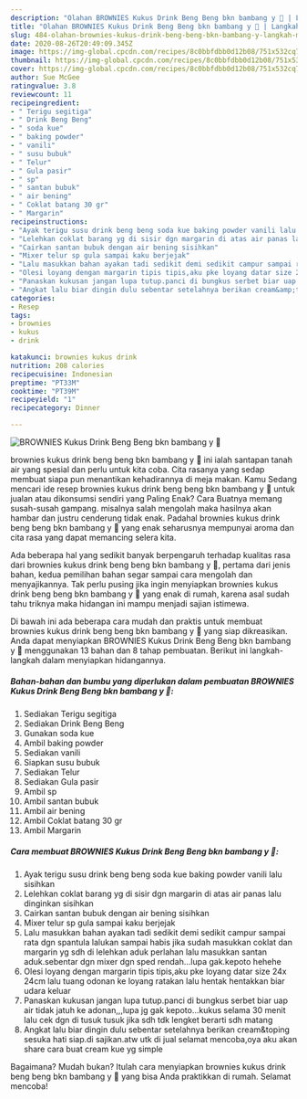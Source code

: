 ```yaml
---
description: "Olahan BROWNIES Kukus Drink Beng Beng bkn bambang y 🤣 | Langkah Membuat BROWNIES Kukus Drink Beng Beng bkn bambang y 🤣 Yang Lezat Sekali"
title: "Olahan BROWNIES Kukus Drink Beng Beng bkn bambang y 🤣 | Langkah Membuat BROWNIES Kukus Drink Beng Beng bkn bambang y 🤣 Yang Lezat Sekali"
slug: 484-olahan-brownies-kukus-drink-beng-beng-bkn-bambang-y-langkah-membuat-brownies-kukus-drink-beng-beng-bkn-bambang-y-yang-lezat-sekali
date: 2020-08-26T20:49:09.345Z
image: https://img-global.cpcdn.com/recipes/8c0bbfdbb0d12b08/751x532cq70/brownies-kukus-drink-beng-beng-bkn-bambang-y-🤣-foto-resep-utama.jpg
thumbnail: https://img-global.cpcdn.com/recipes/8c0bbfdbb0d12b08/751x532cq70/brownies-kukus-drink-beng-beng-bkn-bambang-y-🤣-foto-resep-utama.jpg
cover: https://img-global.cpcdn.com/recipes/8c0bbfdbb0d12b08/751x532cq70/brownies-kukus-drink-beng-beng-bkn-bambang-y-🤣-foto-resep-utama.jpg
author: Sue McGee
ratingvalue: 3.8
reviewcount: 11
recipeingredient:
- " Terigu segitiga"
- " Drink Beng Beng"
- " soda kue"
- " baking powder"
- " vanili"
- " susu bubuk"
- " Telur"
- " Gula pasir"
- " sp"
- " santan bubuk"
- " air bening"
- " Coklat batang 30 gr"
- " Margarin"
recipeinstructions:
- "Ayak terigu susu drink beng beng soda kue baking powder vanili lalu sisihkan"
- "Lelehkan coklat barang yg di sisir dgn margarin di atas air panas lalu dinginkan sisihkan"
- "Cairkan santan bubuk dengan air bening sisihkan"
- "Mixer telur sp gula sampai kaku berjejak"
- "Lalu masukkan bahan ayakan tadi sedikit demi sedikit campur sampai rata dgn spantula lalukan sampai habis jika sudah masukkan coklat dan margarin yg sdh di lelehkan aduk perlahan lalu masukkan santan aduk.sebentar dgn mixer dgn sped rendah...lupa gak.kepoto hehehe"
- "Olesi loyang dengan margarin tipis tipis,aku pke loyang datar size 24x 24cm lalu tuang odonan ke loyang ratakan lalu hentak hentakkan biar udara keluar"
- "Panaskan kukusan jangan lupa tutup.panci di bungkus serbet biar uap air tidak jatuh ke adonan,,,lupa jg gak kepoto...kukus selama 30 menit lalu cek dgn di tusuk tusuk jika sdh tdk lengket berarti sdh matang"
- "Angkat lalu biar dingin dulu sebentar setelahnya berikan cream&amp;toping sesuka hati siap.di sajikan.atw utk di jual selamat mencoba,oya aku akan share cara buat cream kue yg simple"
categories:
- Resep
tags:
- brownies
- kukus
- drink

katakunci: brownies kukus drink 
nutrition: 208 calories
recipecuisine: Indonesian
preptime: "PT33M"
cooktime: "PT39M"
recipeyield: "1"
recipecategory: Dinner

---
```



![BROWNIES Kukus Drink Beng Beng bkn bambang y 🤣](https://img-global.cpcdn.com/recipes/8c0bbfdbb0d12b08/751x532cq70/brownies-kukus-drink-beng-beng-bkn-bambang-y-🤣-foto-resep-utama.jpg)


brownies kukus drink beng beng bkn bambang y 🤣 ini ialah santapan tanah air yang spesial dan perlu untuk kita coba. Cita rasanya yang sedap membuat siapa pun menantikan kehadirannya di meja makan.
Kamu Sedang mencari ide resep brownies kukus drink beng beng bkn bambang y 🤣 untuk jualan atau dikonsumsi sendiri yang Paling Enak? Cara Buatnya memang susah-susah gampang. misalnya salah mengolah maka hasilnya akan hambar dan justru cenderung tidak enak. Padahal brownies kukus drink beng beng bkn bambang y 🤣 yang enak seharusnya mempunyai aroma dan cita rasa yang dapat memancing selera kita.



Ada beberapa hal yang sedikit banyak berpengaruh terhadap kualitas rasa dari brownies kukus drink beng beng bkn bambang y 🤣, pertama dari jenis bahan, kedua pemilihan bahan segar sampai cara mengolah dan menyajikannya. Tak perlu pusing jika ingin menyiapkan brownies kukus drink beng beng bkn bambang y 🤣 yang enak di rumah, karena asal sudah tahu triknya maka hidangan ini mampu menjadi sajian istimewa.


Di bawah ini ada beberapa cara mudah dan praktis untuk membuat brownies kukus drink beng beng bkn bambang y 🤣 yang siap dikreasikan. Anda dapat menyiapkan BROWNIES Kukus Drink Beng Beng bkn bambang y 🤣 menggunakan 13 bahan dan 8 tahap pembuatan. Berikut ini langkah-langkah dalam menyiapkan hidangannya.

<!--inarticleads1-->

##### Bahan-bahan dan bumbu yang diperlukan dalam pembuatan BROWNIES Kukus Drink Beng Beng bkn bambang y 🤣:

1. Sediakan  Terigu segitiga
1. Sediakan  Drink Beng Beng
1. Gunakan  soda kue
1. Ambil  baking powder
1. Sediakan  vanili
1. Siapkan  susu bubuk
1. Sediakan  Telur
1. Sediakan  Gula pasir
1. Ambil  sp
1. Ambil  santan bubuk
1. Ambil  air bening
1. Ambil  Coklat batang 30 gr
1. Ambil  Margarin




<!--inarticleads2-->

##### Cara membuat BROWNIES Kukus Drink Beng Beng bkn bambang y 🤣:

1. Ayak terigu susu drink beng beng soda kue baking powder vanili lalu sisihkan
1. Lelehkan coklat barang yg di sisir dgn margarin di atas air panas lalu dinginkan sisihkan
1. Cairkan santan bubuk dengan air bening sisihkan
1. Mixer telur sp gula sampai kaku berjejak
1. Lalu masukkan bahan ayakan tadi sedikit demi sedikit campur sampai rata dgn spantula lalukan sampai habis jika sudah masukkan coklat dan margarin yg sdh di lelehkan aduk perlahan lalu masukkan santan aduk.sebentar dgn mixer dgn sped rendah...lupa gak.kepoto hehehe
1. Olesi loyang dengan margarin tipis tipis,aku pke loyang datar size 24x 24cm lalu tuang odonan ke loyang ratakan lalu hentak hentakkan biar udara keluar
1. Panaskan kukusan jangan lupa tutup.panci di bungkus serbet biar uap air tidak jatuh ke adonan,,,lupa jg gak kepoto...kukus selama 30 menit lalu cek dgn di tusuk tusuk jika sdh tdk lengket berarti sdh matang
1. Angkat lalu biar dingin dulu sebentar setelahnya berikan cream&amp;toping sesuka hati siap.di sajikan.atw utk di jual selamat mencoba,oya aku akan share cara buat cream kue yg simple




Bagaimana? Mudah bukan? Itulah cara menyiapkan brownies kukus drink beng beng bkn bambang y 🤣 yang bisa Anda praktikkan di rumah. Selamat mencoba!
